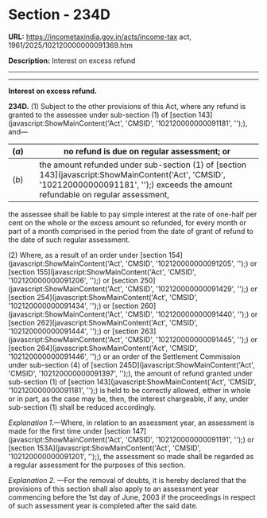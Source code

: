 # Section - 234D

**URL:** https://incometaxindia.gov.in/acts/income-tax act, 1961/2025/102120000000091369.htm

**Description:** Interest on excess refund

---

****

**Interest on excess refund.**

**234D.** (1) Subject to the other provisions of this Act, where any refund is granted to the assessee under sub-section (1) of [section 143](javascript:ShowMainContent\('Act', 'CMSID', '102120000000091181', ''\);), and—

(_a_) |  |  no refund is due on regular assessment; or  
---|---|---  
(_b_) |  |  the amount refunded under sub-section (1) of [section 143](javascript:ShowMainContent\('Act', 'CMSID', '102120000000091181', ''\);) exceeds the amount refundable on regular assessment,  
  
the assessee shall be liable to pay simple interest at the rate of one-half per cent on the whole or the excess amount so refunded, for every month or part of a month comprised in the period from the date of grant of refund to the date of such regular assessment.

(2) Where, as a result of an order under [section 154](javascript:ShowMainContent\('Act', 'CMSID', '102120000000091205', ''\);) or [section 155](javascript:ShowMainContent\('Act', 'CMSID', '102120000000091206', ''\);) or [section 250](javascript:ShowMainContent\('Act', 'CMSID', '102120000000091429', ''\);) or [section 254](javascript:ShowMainContent\('Act', 'CMSID', '102120000000091434', ''\);) or [section 260](javascript:ShowMainContent\('Act', 'CMSID', '102120000000091440', ''\);) or [section 262](javascript:ShowMainContent\('Act', 'CMSID', '102120000000091444', ''\);) or [section 263](javascript:ShowMainContent\('Act', 'CMSID', '102120000000091445', ''\);) or [section 264](javascript:ShowMainContent\('Act', 'CMSID', '102120000000091446', ''\);) or an order of the Settlement Commission under sub-section (4) of [section 245D](javascript:ShowMainContent\('Act', 'CMSID', '102120000000091397', ''\);), the amount of refund granted under sub-section (1) of [section 143](javascript:ShowMainContent\('Act', 'CMSID', '102120000000091181', ''\);) is held to be correctly allowed, either in whole or in part, as the case may be, then, the interest chargeable, if any, under sub-section (1) shall be reduced accordingly.

_Explanation 1_.—Where, in relation to an assessment year, an assessment is made for the first time under [section 147](javascript:ShowMainContent\('Act', 'CMSID', '102120000000091191', ''\);) or [section 153A](javascript:ShowMainContent\('Act', 'CMSID', '102120000000091201', ''\);), the assessment so made shall be regarded as a regular assessment for the purposes of this section.

_Explanation 2._ —For the removal of doubts, it is hereby declared that the provisions of this section shall also apply to an assessment year commencing before the 1st day of June, 2003 if the proceedings in respect of such assessment year is completed after the said date.